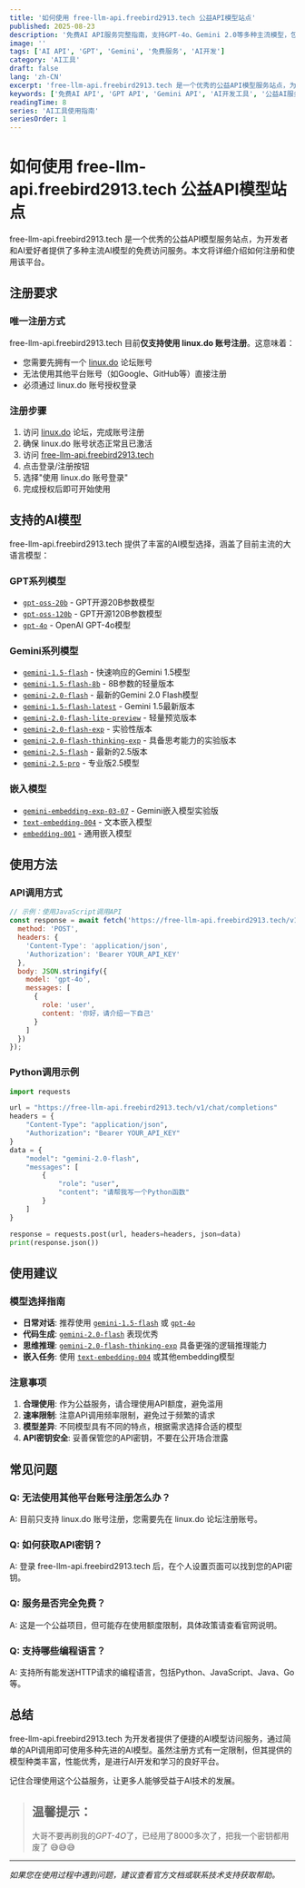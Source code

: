 ```yaml
---
title: '如何使用 free-llm-api.freebird2913.tech 公益API模型站点'
published: 2025-08-23
description: '免费AI API服务完整指南，支持GPT-4o、Gemini 2.0等多种主流模型，包括注册方法、API调用示例、模型选择建议等实用内容。'
image: ''
tags: ['AI API', 'GPT', 'Gemini', '免费服务', 'AI开发']
category: 'AI工具'
draft: false
lang: 'zh-CN'
excerpt: 'free-llm-api.freebird2913.tech 是一个优秀的公益API模型服务站点，为开发者和AI爱好者提供了多种主流AI模型的免费访问服务，包括GPT-4o、Gemini 2.0等最新模型。'
keywords: ['免费AI API', 'GPT API', 'Gemini API', 'AI开发工具', '公益AI服务', '人工智能接口']
readingTime: 8
series: 'AI工具使用指南'
seriesOrder: 1
---
```


# 如何使用 free-llm-api.freebird2913.tech 公益API模型站点

free-llm-api.freebird2913.tech 是一个优秀的公益API模型服务站点，为开发者和AI爱好者提供了多种主流AI模型的免费访问服务。本文将详细介绍如何注册和使用该平台。

## 注册要求

### 唯一注册方式
free-llm-api.freebird2913.tech 目前**仅支持使用 linux.do 账号注册**。这意味着：

- 您需要先拥有一个 [linux.do](https://linux.do) 论坛账号
- 无法使用其他平台账号（如Google、GitHub等）直接注册
- 必须通过 linux.do 账号授权登录

### 注册步骤
1. 访问 [linux.do](https://linux.do) 论坛，完成账号注册
2. 确保 linux.do 账号状态正常且已激活
3. 访问 [free-llm-api.freebird2913.tech](https://free-llm-api.freebird2913.tech)
4. 点击登录/注册按钮
5. 选择"使用 linux.do 账号登录"
6. 完成授权后即可开始使用

## 支持的AI模型

free-llm-api.freebird2913.tech 提供了丰富的AI模型选择，涵盖了目前主流的大语言模型：

### GPT系列模型
- [`gpt-oss-20b`](https://free-llm-api.freebird2913.tech:0) - GPT开源20B参数模型
- [`gpt-oss-120b`](https://free-llm-api.freebird2913.tech:0) - GPT开源120B参数模型  
- [`gpt-4o`](https://free-llm-api.freebird2913.tech:0) - OpenAI GPT-4o模型

### Gemini系列模型
- [`gemini-1.5-flash`](https://free-llm-api.freebird2913.tech:0) - 快速响应的Gemini 1.5模型
- [`gemini-1.5-flash-8b`](https://free-llm-api.freebird2913.tech:0) - 8B参数的轻量版本
- [`gemini-2.0-flash`](https://free-llm-api.freebird2913.tech:0) - 最新的Gemini 2.0 Flash模型
- [`gemini-1.5-flash-latest`](https://free-llm-api.freebird2913.tech:0) - Gemini 1.5最新版本
- [`gemini-2.0-flash-lite-preview`](https://free-llm-api.freebird2913.tech:0) - 轻量预览版本
- [`gemini-2.0-flash-exp`](https://free-llm-api.freebird2913.tech:0) - 实验性版本
- [`gemini-2.0-flash-thinking-exp`](https://free-llm-api.freebird2913.tech:0) - 具备思考能力的实验版本
- [`gemini-2.5-flash`](https://free-llm-api.freebird2913.tech:0) - 最新的2.5版本
- [`gemini-2.5-pro`](https://free-llm-api.freebird2913.tech:0) - 专业版2.5模型

### 嵌入模型
- [`gemini-embedding-exp-03-07`](https://free-llm-api.freebird2913.tech:0) - Gemini嵌入模型实验版
- [`text-embedding-004`](https://free-llm-api.freebird2913.tech:0) - 文本嵌入模型
- [`embedding-001`](https://free-llm-api.freebird2913.tech:0) - 通用嵌入模型

## 使用方法

### API调用方式
```javascript
// 示例：使用JavaScript调用API
const response = await fetch('https://free-llm-api.freebird2913.tech/v1/chat/completions', {
  method: 'POST',
  headers: {
    'Content-Type': 'application/json',
    'Authorization': 'Bearer YOUR_API_KEY'
  },
  body: JSON.stringify({
    model: 'gpt-4o',
    messages: [
      {
        role: 'user',
        content: '你好，请介绍一下自己'
      }
    ]
  })
});
```

### Python调用示例
```python
import requests

url = "https://free-llm-api.freebird2913.tech/v1/chat/completions"
headers = {
    "Content-Type": "application/json",
    "Authorization": "Bearer YOUR_API_KEY"
}
data = {
    "model": "gemini-2.0-flash",
    "messages": [
        {
            "role": "user", 
            "content": "请帮我写一个Python函数"
        }
    ]
}

response = requests.post(url, headers=headers, json=data)
print(response.json())
```

## 使用建议

### 模型选择指南
- **日常对话**: 推荐使用 [`gemini-1.5-flash`](https://free-llm-api.freebird2913.tech:0) 或 [`gpt-4o`](https://free-llm-api.freebird2913.tech:0)
- **代码生成**: [`gemini-2.0-flash`](https://free-llm-api.freebird2913.tech:0) 表现优秀
- **思维推理**: [`gemini-2.0-flash-thinking-exp`](https://free-llm-api.freebird2913.tech:0) 具备更强的逻辑推理能力
- **嵌入任务**: 使用 [`text-embedding-004`](https://free-llm-api.freebird2913.tech:0) 或其他embedding模型

### 注意事项
1. **合理使用**: 作为公益服务，请合理使用API额度，避免滥用
2. **速率限制**: 注意API调用频率限制，避免过于频繁的请求
3. **模型差异**: 不同模型具有不同的特点，根据需求选择合适的模型
4. **API密钥安全**: 妥善保管您的API密钥，不要在公开场合泄露

## 常见问题

### Q: 无法使用其他平台账号注册怎么办？
A: 目前只支持 linux.do 账号注册，您需要先在 linux.do 论坛注册账号。

### Q: 如何获取API密钥？
A: 登录 free-llm-api.freebird2913.tech 后，在个人设置页面可以找到您的API密钥。

### Q: 服务是否完全免费？
A: 这是一个公益项目，但可能存在使用额度限制，具体政策请查看官网说明。

### Q: 支持哪些编程语言？
A: 支持所有能发送HTTP请求的编程语言，包括Python、JavaScript、Java、Go等。

## 总结

free-llm-api.freebird2913.tech 为开发者提供了便捷的AI模型访问服务，通过简单的API调用即可使用多种先进的AI模型。虽然注册方式有一定限制，但其提供的模型种类丰富，性能优秀，是进行AI开发和学习的良好平台。

记住合理使用这个公益服务，让更多人能够受益于AI技术的发展。

> ## 温馨提示：
>
> 大哥不要再刷我的*GPT-4O*了，已经用了8000多次了，把我一个密钥都用废了 😅😅😅

---

*如果您在使用过程中遇到问题，建议查看官方文档或联系技术支持获取帮助。*